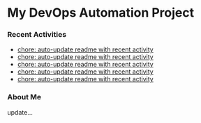 # My DevOps Automation Project

### Recent Activities
<!-- activity:START -->
- [chore: auto-update readme with recent activity](https://github.com/kaigiii/mybowling-app/commit/1913790a5db589712cd234e65040c1be62c81322)
- [chore: auto-update readme with recent activity](https://github.com/kaigiii/mybowling-app/commit/1ceafa26b8f26967e776561954510517f343e160)
- [chore: auto-update readme with recent activity](https://github.com/kaigiii/mybowling-app/commit/731194b01b0bf2035f480330f14931eb952af32c)
- [chore: auto-update readme with recent activity](https://github.com/kaigiii/mybowling-app/commit/ba07c680dd0842a22b661ca07930fe285a823117)
- [chore: auto-update readme with recent activity](https://github.com/kaigiii/mybowling-app/commit/d18ca895eb488b7517f2e8ea6240601150305aaa)
<!-- activity:END -->

### About Me
<!-- MYLINKS:START -->
<!-- MYLINKS:END -->

update...
